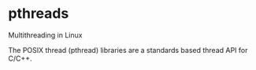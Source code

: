 # pthreads

Multithreading in Linux

The POSIX thread (pthread) libraries are a standards based thread API for C/C++. 
